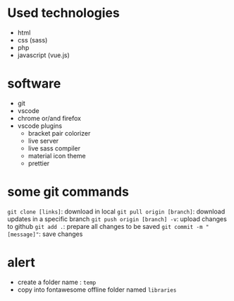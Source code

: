 # Used technologies
- html
- css (sass)
- php
- javascript (vue.js)

# software
- git
- vscode
- chrome or/and firefox
- vscode plugins
    - bracket pair colorizer
    - live server
    - live sass compiler
    - material icon theme
    - prettier

# some git commands
`git clone [links]`: download in local
`git pull origin [branch]`: download updates in a specific branch
`git push origin [branch] -v`: upload changes to github
`git add .`: prepare all changes to be saved
`git commit -m "[message]"`: save changes

# alert
- create a folder name : `temp`
- copy into fontawesome offline folder named `libraries`

